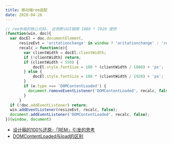 ```yaml
---
title: 移动端rem适配
date: 2020-04-26
---
```


```js
// rem布局的核心代码。 此例默认UI稿按 1080 * 1920 提供
(function(win, doc){
  var docEl = doc.documentElement,
      resizeEvt = 'oritationchange' in window ? 'oritationchange' : 'resize',
      recalc = function(e){
        var clientWidth = docEl.clientWidth;
        if (!clientWidth) return;
        if (clientWidth < 550) {
            docEl.style.fontSize = 100 * (clientWidth / 1080) + 'px';
        } else {
            docEl.style.fontSize = 100 * (clientWidth / 1920) + 'px';
        }
        if (e.type === 'DOMContentLoaded') {
          document.removeEventListener('DOMContentLoaded', recalc, false);
        }
      }
  if (!doc.addEventListener) return;
  win.addEventListener(resizeEvt, recalc, false);
  document.addEventListener('DOMContentLoaded', recalc, false);
})(window, document)
```

- [设计稿的100%还原-「REM」引发的思考](https://www.jianshu.com/p/1b13889c80f5)
- [DOMContentLoaded与load的区别](https://www.cnblogs.com/caizhenbo/p/6679478.html)
